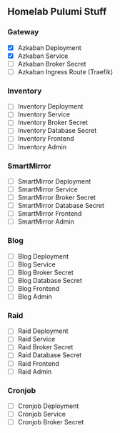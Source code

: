 ## Homelab Pulumi Stuff

### Gateway

- [x] Azkaban Deployment
- [x] Azkaban Service
- [ ] Azkaban Broker Secret
- [ ] Azkaban Ingress Route (Traefik)

### Inventory
- [ ] Inventory Deployment
- [ ] Inventory Service
- [ ] Inventory Broker Secret
- [ ] Inventory Database Secret
- [ ] Inventory Frontend
- [ ] Inventory Admin

### SmartMirror
- [ ] SmartMirror Deployment
- [ ] SmartMirror Service
- [ ] SmartMirror Broker Secret
- [ ] SmartMirror Database Secret
- [ ] SmartMirror Frontend
- [ ] SmartMirror Admin

### Blog
- [ ] Blog Deployment
- [ ] Blog Service
- [ ] Blog Broker Secret
- [ ] Blog Database Secret
- [ ] Blog Frontend
- [ ] Blog Admin

### Raid
- [ ] Raid Deployment
- [ ] Raid Service
- [ ] Raid Broker Secret
- [ ] Raid Database Secret
- [ ] Raid Frontend
- [ ] Raid Admin

### Cronjob
- [ ] Cronjob Deployment
- [ ] Cronjob Service
- [ ] Cronjob Broker Secret